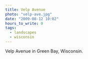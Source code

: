 ```yaml
---
title: Velp Avenue
photo: "velp-ave.jpg"
date: "2009-08-12 10:02"
hours_to_write: 0
tags:
  - landscapes
  - wisconsin
---
```


Velp Avenue in Green Bay, Wisconsin.
